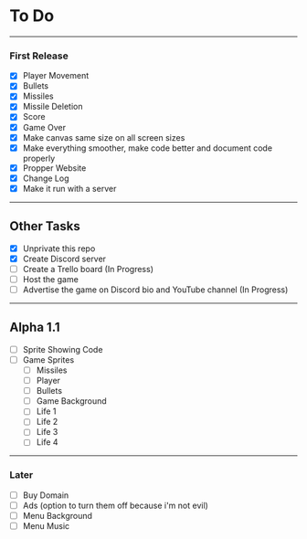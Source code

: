 # To Do

---

### First Release

- [X] Player Movement
- [X] Bullets
- [X] Missiles
- [X] Missile Deletion
- [X] Score
- [X] Game Over
- [X] Make canvas same size on all screen sizes
- [X] Make everything smoother, make code better and document code properly
- [X] Propper Website
- [X] Change Log
- [X] Make it run with a server

---

## Other Tasks

- [X] Unprivate this repo
- [X] Create Discord server
- [ ] Create a Trello board (In Progress)
- [ ] Host the game
- [ ] Advertise the game on Discord bio and YouTube channel (In Progress)

---

## Alpha 1.1
- [ ] Sprite Showing Code
- [ ] Game Sprites
  - [ ] Missiles
  - [ ] Player
  - [ ] Bullets
  - [ ] Game Background
   - [ ] Life 1
   - [ ] Life 2
   - [ ] Life 3
   - [ ] Life 4

---

### Later

- [ ] Buy Domain
- [ ] Ads (option to turn them off because i'm not evil)
- [ ] Menu Background
- [ ] Menu Music
